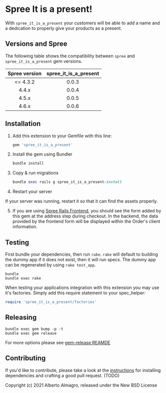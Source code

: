 # Spree It is a present!

With `spree_it_is_a_present` your customers will be able to add a name and a dedication to properly give your products as a present.

## Versions and Spree

The following table shows the compatibility between `spree` and  `spree_it_is_a_present` gem versions.

| Spree version | spree_it_is_a_present|
|:-------------:|:--------------------:|
| <= 4.3.2      | 0.0.3                |
| 4.4.x         | 0.0.4                |
| 4.5.x         | 0.0.5                |
| 4.6.x         | 0.0.6                |

## Installation

1. Add this extension to your Gemfile with this line:

    ```ruby
    gem 'spree_it_is_a_present'
    ```

2. Install the gem using Bundler

    ```ruby
    bundle install
    ```

3. Copy & run migrations

    ```ruby
    bundle exec rails g spree_it_is_a_present:install
    ```

4. Restart your server

  If your server was running, restart it so that it can find the assets properly.

5. If you are using [Spree Rails Frontend](https://github.com/spree/spree_rails_frontend), you should see the form added by this gem at the address step during checkout. In the backend, the data provided by the frontend form will be displayed within the Order's client information.

## Testing

First bundle your dependencies, then run `rake`. `rake` will default to building the dummy app if it does not exist, then it will run specs. The dummy app can be regenerated by using `rake test_app`.

```shell
bundle
bundle exec rake
```

When testing your applications integration with this extension you may use it's factories.
Simply add this require statement to your spec_helper:

```ruby
require 'spree_it_is_a_present/factories'
```

## Releasing

```shell
bundle exec gem bump -p -t
bundle exec gem release
```

For more options please see [gem-release REAMDE](https://github.com/svenfuchs/gem-release)

## Contributing

If you'd like to contribute, please take a look at the
[instructions](CONTRIBUTING.md) for installing dependencies and crafting a good
pull request. (TODO)

Copyright (c) 2021 Alberto Almagro, released under the New BSD License
